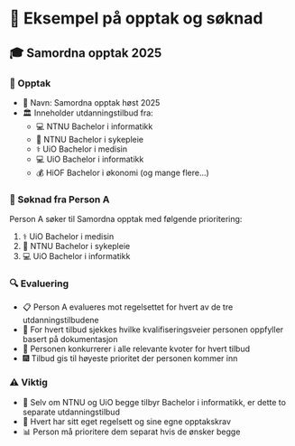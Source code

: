 # 📄 Eksempel på opptak og søknad

## 🎓 Samordna opptak 2025

### 🎯 Opptak

- 📝 Navn: Samordna opptak høst 2025
- 🏛️ Inneholder utdanningstilbud fra:
  - 💻 NTNU Bachelor i informatikk
  - 🏥 NTNU Bachelor i sykepleie
  - ⚕️ UiO Bachelor i medisin
  - 💻 UiO Bachelor i informatikk
  - 💰 HiOF Bachelor i økonomi
    (og mange flere...)

### 👤 Søknad fra Person A

Person A søker til Samordna opptak med følgende prioritering:

1. ⚕️ UiO Bachelor i medisin
2. 🏥 NTNU Bachelor i sykepleie
3. 💻 UiO Bachelor i informatikk

### 🔍 Evaluering

- 📋 Person A evalueres mot regelsettet for hvert av de tre utdanningstilbudene
- 📑 For hvert tilbud sjekkes hvilke kvalifiseringsveier personen oppfyller basert på dokumentasjon
- 🏁 Personen konkurrerer i alle relevante kvoter for hvert tilbud
- 🎆 Tilbud gis til høyeste prioritet der personen kommer inn

### ⚠️ Viktig

- 🔄 Selv om NTNU og UiO begge tilbyr Bachelor i informatikk, er dette to separate utdanningstilbud
- 📜 Hvert har sitt eget regelsett og sine egne opptakskrav
- 📊 Person må prioritere dem separat hvis de ønsker begge
